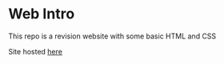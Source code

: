# Web Intro

This repo is a revision website with some basic HTML and CSS

Site hosted [here](https://waimea-zslatham.github.io/200-DTD-Web-Intro/index.html)